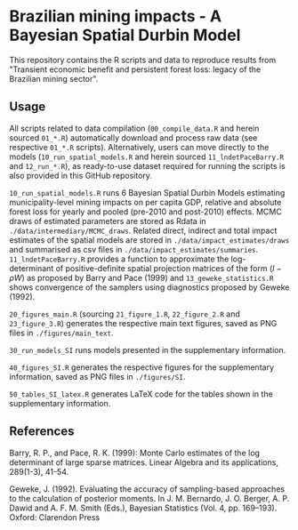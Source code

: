# Brazilian mining impacts - A Bayesian Spatial Durbin Model

This repository contains the R scripts and data to reproduce results from "Transient economic benefit and persistent forest loss: legacy of the Brazilian mining sector".

## Usage

All scripts related to data compilation (`00_compile_data.R` and herein sourced `01_*.R`) automatically download and process raw data (see respective `01_*.R` scripts). Alternatively, users can move directly to the models (`10_run_spatial_models.R` and herein sourced `11_lndetPaceBarry.R` and `12_run_*.R`), as ready-to-use dataset required for running the scripts is also provided in this GitHub repository.

`10_run_spatial_models.R` runs 6 Bayesian Spatial Durbin Models estimating municipality-level mining impacts on per capita GDP, relative and absolute forest loss for yearly and pooled (pre-2010 and post-2010) effects. MCMC draws of estimated parameters are stored as Rdata in `./data/intermediary/MCMC_draws`. Related direct, indirect and total impact estimates of the spatial models are stored in `./data/impact_estimates/draws` and summarised as csv files in `./data/impact_estimates/summaries`. `11_lndetPaceBarry.R` provides a function to approximate the log-determinant of positive-definite spatial projection matrices of the form $(I - \rho W)$ as proposed by Barry and Pace (1999) and `13_geweke_statistics.R` shows convergence of the samplers using diagnostics proposed by Geweke (1992).

`20_figures_main.R` (sourcing `21_figure_1.R`, `22_figure_2.R` and `23_figure_3.R`) generates the respective main text figures, saved as PNG files in `./figures/main_text`.

`30_run_models_SI` runs models presented in the supplementary information.

`40_figures_SI.R` generates the respective figures for the supplementary information, saved as PNG files in `./figures/SI`.

`50_tables_SI_latex.R` generates LaTeX code for the tables shown in the supplementary information.

## References

Barry, R. P., and Pace, R. K. (1999): Monte Carlo estimates of the log determinant of large sparse matrices. Linear Algebra and its applications, 289(1-3), 41-54. 

Geweke, J. (1992). Evaluating the accuracy of sampling-based approaches to the calculation of posterior moments. In J. M. Bernardo, J. O. Berger, A. P. Dawid and A. F. M. Smith (Eds.), Bayesian Statistics (Vol. 4, pp. 169–193). Oxford: Clarendon Press
